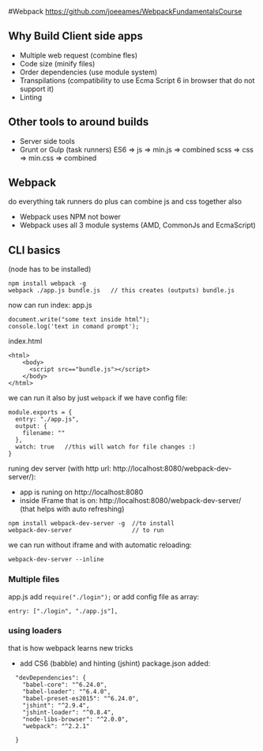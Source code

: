 #Webpack
https://github.com/joeeames/WebpackFundamentalsCourse

## Why Build Client side apps
* Multiple web request (combine fles)
* Code size (minify files)
* Order dependencies (use module system)
* Transpilations (compatibility to use Ecma Script 6 in browser that do not support it)
* Linting


## Other tools to around builds
* Server side tools
* Grunt or Gulp (task runners)
ES6 => js => min.js => combined
scss => css => min.css => combined
## Webpack
do everything tak runners do
plus can combine js and css together also

* Webpack uses NPM not bower
* Webpack uses all 3 module systems (AMD, CommonJs and EcmaScript) 

## CLI basics

(node has to be installed)
```
npm install webpack -g
webpack ./app.js bundle.js   // this creates (outputs) bundle.js
```
now can run index:
app.js
```
document.write("some text inside html");
console.log('text in comand prompt');
```
index.html
```
<html>
    <body>
      <script src=="bundle.js"></script>
    </body>
</html>
```
we can run it also by just `webpack` if we have config file:
```
module.exports = {
  entry: "./app.js",
  output: {
    filename: ""
  },
  watch: true   //this will watch for file changes :)
}
```
runing dev server (with http url: http://localhost:8080/webpack-dev-server/):
* app is runing on http://localhost:8080
* inside IFrame that is on: http://localhost:8080/webpack-dev-server/ (that helps with auto refreshing)

```
npm install webpack-dev-server -g  //to install
webpack-dev-server                 // to run
```
we can run without iframe and with automatic reloading:
```
webpack-dev-server --inline
```

### Multiple files
app.js add `require("./login");`
or add config file as array:
```
entry: ["./login", "./app.js"],
```

### using loaders
that is how webpack learns new tricks
* add CS6 (babble) and hinting (jshint)
package.json added:
```
  "devDependencies": {
    "babel-core": "^6.24.0",
    "babel-loader": "^6.4.0",
    "babel-preset-es2015": "^6.24.0",
    "jshint": "^2.9.4",
    "jshint-loader": "^0.8.4",
    "node-libs-browser": "^2.0.0",
    "webpack": "^2.2.1"

  }
```



